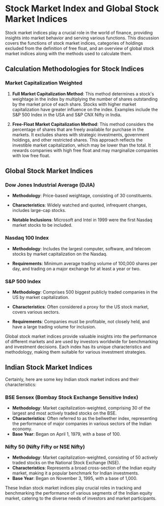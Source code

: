 # Stock Market Index and Global Stock Market Indices

Stock market indices play a crucial role in the world of finance, providing insights into market behavior and serving various functions. This discussion covers the functions of stock market indices, categories of holdings excluded from the definition of free float, and an overview of global stock market indices along with the methods used to calculate them.


## Calculation Methodologies for Stock Indices

### Market Capitalization Weighted

1. **Full Market Capitalization Method**: This method determines a stock's weightage in the index by multiplying the number of shares outstanding by the market price of each share. Stocks with higher market capitalization have greater influence on the index. Examples include the S&P 500 Index in the USA and S&P CNX Nifty in India.

2. **Free-Float Market Capitalization Method**: This method considers the percentage of shares that are freely available for purchase in the markets. It excludes shares with strategic investments, government holdings, and other restricted shares. This approach reflects the investible market capitalization, which may be lower than the total. It rewards companies with high free float and may marginalize companies with low free float.

## Global Stock Market Indices

### Dow Jones Industrial Average (DJIA)

- **Methodology**: Price-based weightage, consisting of 30 constituents.

- **Characteristics**: Widely watched and quoted, infrequent changes, includes large-cap stocks.

- **Notable Inclusions**: Microsoft and Intel in 1999 were the first Nasdaq market stocks to be included.

### Nasdaq 100 Index

- **Methodology**: Includes the largest computer, software, and telecom stocks by market capitalization on the Nasdaq.

- **Requirements**: Minimum average trading volume of 100,000 shares per day, and trading on a major exchange for at least a year or two.

### S&P 500 Index

- **Methodology**: Comprises 500 biggest publicly traded companies in the US by market capitalization.

- **Characteristics**: Often considered a proxy for the US stock market, covers various sectors.

- **Requirements**: Companies must be profitable, not closely held, and have a large trading volume for inclusion.

Global stock market indices provide valuable insights into the performance of different markets and are used by investors worldwide for benchmarking and investment decisions. Each index has its unique characteristics and methodology, making them suitable for various investment strategies.

## Indian Stock Market Indices

Certainly, here are some key Indian stock market indices and their characteristics:

### BSE Sensex (Bombay Stock Exchange Sensitive Index)

- **Methodology**: Market capitalization-weighted, comprising 30 of the largest and most actively traded stocks on the BSE.
- **Characteristics**: Often referred to as the bellwether index, representing the performance of major companies in various sectors of the Indian economy.
- **Base Year**: Began on April 1, 1979, with a base of 100.

### Nifty 50 (Nifty Fifty or NSE Nifty)

- **Methodology**: Market capitalization-weighted, consisting of 50 actively traded stocks on the National Stock Exchange (NSE).
- **Characteristics**: Represents a broad cross-section of the Indian equity market, making it a popular benchmark for Indian investments.
- **Base Year**: Began on November 3, 1995, with a base of 1,000.

These Indian stock market indices play crucial roles in tracking and benchmarking the performance of various segments of the Indian equity market, catering to the diverse needs of investors and market participants.